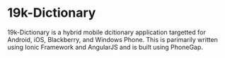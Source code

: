 # 19k-Dictionary

19k-Dictionary is a hybrid mobile dcitionary application targetted for Android, iOS, Blackberry, and Windows Phone. This is parimarily written using Ionic Framework and AngularJS and is built using PhoneGap.
